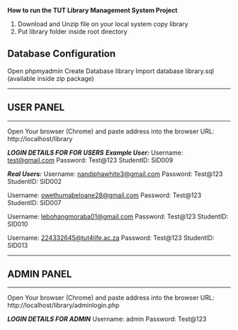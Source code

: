 ****How to run the TUT Library Management System Project****

1. Download and Unzip file on your local system copy library
2. Put library folder inside root directory

Database Configuration
----------------------

Open phpmyadmin
Create Database library
Import database library.sql (available inside zip package)

*******************
**USER PANEL**
------------------
*******************

Open Your browser (Chrome) and paste address into the browser URL:  http://localhost/library

***************************LOGIN DETAILS FOR FOR USERS***************************
***Example User:***
Username: test@gmail.com
Password: Test@123
StudentID: SID009

***Real Users:***
Username: nandiphawhite3@gmail.com
Password: Test@123
StudentID: SID002

Username: owethumabeloane28@gmail.com
Password: Test@123
StudentID: SID007

Username: lebohangmoraba01@gmail.com
Password: Test@123
StudentID: SID010

Username: 224332645@tut4life.ac.za
Password: Test@123
StudentID: SID013

*******************
**ADMIN PANEL**
------------------
*******************

Open Your browser (Chrome) and paste address into the browser URL: http://localhost/library/adminlogin.php

***************************LOGIN DETAILS FOR ADMIN***************************
Username: admin
Password: Test@123
